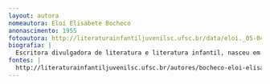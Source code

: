 ```yaml
---
layout: autora
nomeautora: Eloí Elisabete Bocheco 
anonascimento: 1955
fotoautora: http://literaturainfantiljuvenilsc.ufsc.br/data/eloi._05-04-13_87cd9b4a7b.jpg
biografia: |
  Escritora divulgadora de literatura e literatura infantil, nasceu em Santa Catarina em 1955. Conquistou diversos premios acerca de publicações literárias de suas narrativas e também seu trabalho com a tradição oral, como o Prêmio "Boi-de-Mamão" de Melhor Livro Infantil; o Prêmio Literatura Para Todos; e 1º Lugar na terceira edição do Prêmio "Casa de Cultura Mario Quintana", na categoria Literatura Juvenilcom. Apresenta publicações em diversas editoras, além de participar de diversas antologias. 
fontes: |
  http://literaturainfantiljuvenilsc.ufsc.br/autores/bocheco-eloi-elisabet
---
```

